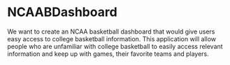 # NCAABDashboard
We want to create an NCAA basketball dashboard that would give users easy access to college basketball information. This application will allow people 
who are unfamiliar with college basketball to easily access relevant information and keep up with games, their favorite teams and players. 
